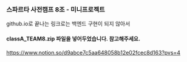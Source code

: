 ### 스파르타 사전캠프 8조 - 미니프로젝트

github.io로 끝나는 링크로는 백엔드 구현이 되지 않아서

#### classA_TEAM8.zip 파일을 넣어두었습니다. 참고해주세요.

https://www.notion.so/d9abce7c5aa648058b12e02fcec8d163?pvs=4
